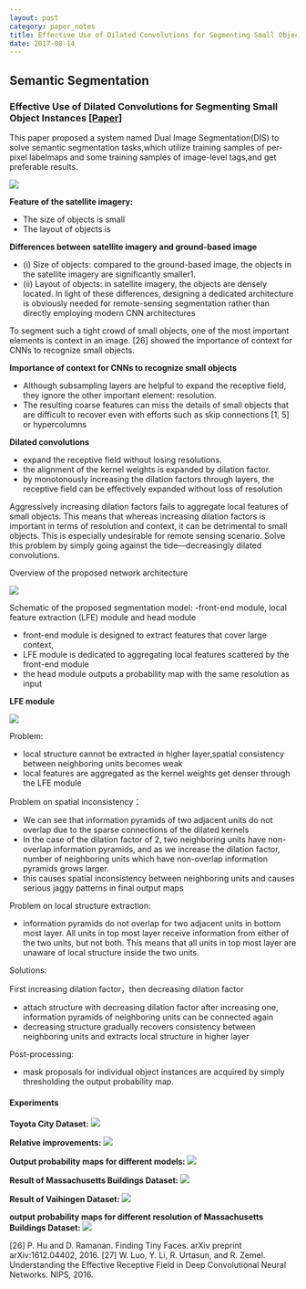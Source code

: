 ```yaml
---
layout: post
category: paper_notes
title: Effective Use of Dilated Convolutions for Segmenting Small Object Instances 
date: 2017-08-14
---
```

## Semantic Segmentation

### Effective Use of Dilated Convolutions for Segmenting Small Object Instances [[Paper]](http://personal.ie.cuhk.edu.hk/~pluo/pdf/luoWLWiccv17.pdf)

This paper proposed a system named Dual Image Segmentation(DIS) to solve semantic segmentation tasks,which utilize training samples of per-pixel labelmaps and some training samples of image-level tags,and get preferable results.

![](/assets/paper_notes/DilatedCNNSegmentingSmallObjectInstances/image1.png)

**Feature of the satellite imagery:**

- The size of objects is small
- The layout of objects is 

**Differences between satellite imagery and ground-based image**

- (i) Size of objects: compared to the ground-based image, the objects in the satellite imagery are significantly smaller1. 
- (ii) Layout of objects: in satellite imagery, the objects are densely located. In light of these differences, designing a dedicated architecture is obviously needed for remote-sensing segmentation rather than directly employing modern CNN architectures

To segment such a tight crowd of small objects, one of the most important elements is context in an image. [26] showed the importance of context for CNNs to recognize small objects.

**Importance of context for CNNs to recognize small objects**

- Although subsampling layers are helpful to expand the receptive field, they ignore the other important element: resolution.
- The resulting coarse features can miss the details of small objects that are difficult to recover even with efforts such as skip connections [1, 5] or hypercolumns

**Dilated convolutions**

- expand the receptive field without losing resolutions.
- the alignment of the kernel weights is expanded by dilation factor.
- by monotonously increasing the dilation factors through layers, the receptive field can be effectively expanded without loss of resolution

Aggressively increasing dilation factors fails to aggregate local features of small objects. This means that whereas increasing dilation factors is important in terms of resolution and context, it can be detrimental to small objects. This is especially undesirable for remote sensing scenario.
Solve this problem by simply going against the tide—decreasingly dilated convolutions.

Overview of the proposed network architecture 

![](/assets/paper_notes/DilatedCNNSegmentingSmallObjectInstances/image2.png)

Schematic of the proposed segmentation model:
-front-end module, local feature extraction (LFE) module and head module 

- front-end module is designed to extract features that cover large context,
- LFE module is dedicated to aggregating local features scattered by the front-end module
- the head module outputs a probability map with the same resolution as input

**LFE module**

![](/assets/paper_notes/DilatedCNNSegmentingSmallObjectInstances/image3.png)

Problem:
- local structure cannot be extracted in higher layer,spatial consistency between neighboring units becomes weak
- local features are aggregated as the kernel weights get denser through the LFE module

Problem on spatial inconsistency：
- We can see that information pyramids of two adjacent units do not overlap due to the sparse connections of the dilated kernels 
- In the case of the dilation factor of 2, two neighboring units have non-overlap information pyramids, and as we increase the dilation factor, number of
neighboring units which have non-overlap information pyramids grows larger. 
- this causes spatial inconsistency between neighboring units and causes serious jaggy patterns in final output maps

Problem on local structure extraction: 
- information pyramids do not overlap for two adjacent units in bottom most layer. All units in top most layer receive information from either of the two units, but not both. This means that all units in top most layer are unaware of local structure inside the two units.


Solutions:

First increasing dilation factor，then decreasing dilation factor
- attach structure with decreasing dilation factor after increasing one, information pyramids of neighboring units can be connected again
- decreasing structure gradually recovers consistency between neighboring units and extracts local structure in higher layer

Post-processing:
- mask proposals for individual object instances are acquired by simply thresholding the output probability map.

#### Experiments
**Toyota City Dataset:**
![](/assets/paper_notes/DilatedCNNSegmentingSmallObjectInstances/image4.png)

**Relative improvements:**
![](/assets/paper_notes/DilatedCNNSegmentingSmallObjectInstances/image5.png)

**Output probability maps for different models:**
![](/assets/paper_notes/DilatedCNNSegmentingSmallObjectInstances/image6.png)

**Result of Massachusetts Buildings Dataset:**
![](/assets/paper_notes/DilatedCNNSegmentingSmallObjectInstances/image7.png)

**Result of Vaihingen Dataset:**
![](/assets/paper_notes/DilatedCNNSegmentingSmallObjectInstances/image8.png)

**output probability maps for different resolution of Massachusetts Buildings Dataset:**
![](/assets/paper_notes/DilatedCNNSegmentingSmallObjectInstances/image9.png)

[26] P. Hu and D. Ramanan. Finding Tiny Faces. arXiv preprint arXiv:1612.04402, 2016.
[27] W. Luo, Y. Li, R. Urtasun, and R. Zemel. Understanding the Effective Receptive Field in Deep Convolutional Neural Networks. NIPS, 2016.